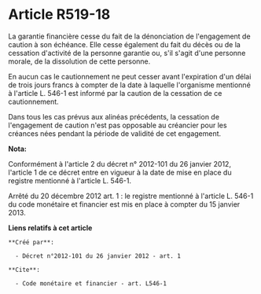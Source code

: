 # Article R519-18

La garantie financière cesse du fait de la dénonciation de l'engagement de caution à son échéance. Elle cesse également du
fait du décès ou de la cessation d'activité de la personne garantie ou, s'il s'agit d'une personne morale, de la dissolution
de cette personne. 

En aucun cas le cautionnement ne peut cesser avant l'expiration d'un délai de trois jours francs à compter de la date à
laquelle l'organisme mentionné à l'article L. 546-1 est informé par la caution de la cessation de ce cautionnement. 

Dans tous les cas prévus aux alinéas précédents, la cessation de l'engagement de caution n'est pas opposable au créancier
pour les créances nées pendant la période de validité de cet engagement.

**Nota:**

Conformément à l'article 2 du décret n° 2012-101 du 26 janvier 2012, l'article 1 de ce décret entre en vigueur à la date de
mise en place du registre mentionné à l'article L. 546-1. 

Arrêté du 20 décembre 2012 art. 1 : le registre mentionné à l'article L. 546-1 du code monétaire et financier est  mis en
place  à compter du 15 janvier 2013.

**Liens relatifs à cet article**

	**Créé par**:

	  - Décret n°2012-101 du 26 janvier 2012 - art. 1

	**Cite**:

	  - Code monétaire et financier - art. L546-1

